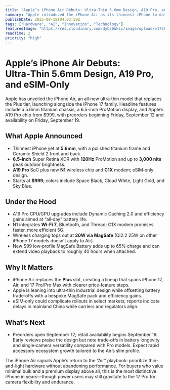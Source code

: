 ```yaml
---
title: "Apple’s iPhone Air Debuts: Ultra‑Thin 5.6mm Design, A19 Pro, and eSIM‑Only"
summary: "Apple introduced the iPhone Air as its thinnest iPhone to date, pairing a 5.6mm titanium build with a 6.5-inch 120Hz display, A19 Pro silicon, and eSIM‑only connectivity starting at $999."
publishDate: 2025-09-18T04:03:59Z
tags: ["Hardware", "AI", "Innovation", "Technology"]
featuredImage: "https://res.cloudinary.com/dyb30uksc/image/upload/v1758261426/qhlgyrpud6yinsjy7klc.jpg"
readTime: 2
priority: "high"
---
```


# Apple’s iPhone Air Debuts: Ultra‑Thin 5.6mm Design, A19 Pro, and eSIM‑Only

Apple has unveiled the iPhone Air, an all‑new ultra‑thin model that replaces the Plus tier, launching alongside the iPhone 17 family. Headline features include a 5.6mm titanium chassis, a 6.5-inch ProMotion display, and Apple’s A19 Pro chip from $999, with preorders beginning Friday, September 12 and availability on Friday, September 19.

## What Apple Announced
- Thinnest iPhone yet at **5.6mm**, with a polished titanium frame and Ceramic Shield 2 front and back.  
- **6.5-inch** Super Retina XDR with **120Hz** ProMotion and up to **3,000 nits** peak outdoor brightness.  
- **A19 Pro** SoC plus new **N1** wireless chip and **C1X** modem; eSIM‑only design.  
- Starts at **$999**; colors include Space Black, Cloud White, Light Gold, and Sky Blue.

## Under the Hood
- A19 Pro CPU/GPU upgrades include Dynamic Caching 2.0 and efficiency gains aimed at “all‑day” battery life.  
- N1 integrates **Wi‑Fi 7**, Bluetooth, and Thread; C1X modem promises faster, more efficient 5G.  
- Wireless charging tops out at **20W via MagSafe** (Qi2.2 25W on other iPhone 17 models doesn’t apply to Air).  
- New $99 low‑profile MagSafe Battery adds up to 65% charge and can extend video playback to roughly 40 hours when attached.

## Why It Matters
- iPhone Air replaces the **Plus** slot, creating a lineup that spans iPhone 17, Air, and 17 Pro/Pro Max with clearer price‑feature steps.  
- Apple is leaning into ultra‑thin industrial design while offsetting battery trade‑offs with a bespoke MagSafe pack and efficiency gains.  
- eSIM‑only could complicate rollouts in select markets; reports indicate delays in mainland China while carriers and regulators align.

## What’s Next
- Preorders open September 12; retail availability begins September 19. Early reviews praise the design but note trade‑offs in battery longevity and single‑camera versatility compared with Pro models. Expect rapid accessory ecosystem growth tailored to the Air’s slim profile.

The iPhone Air signals Apple’s return to the “Air” playbook: prioritize thin-and-light hardware without abandoning performance. For buyers who value minimal bulk and a premium display above all, this is the most distinctive iPhone in years—though power users may still gravitate to the 17 Pro for camera flexibility and endurance.